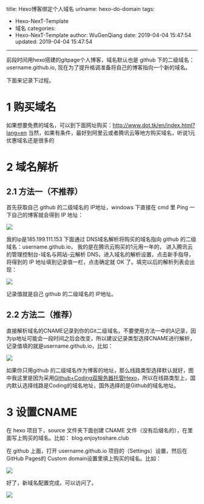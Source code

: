 title: Hexo博客绑定个人域名
urlname: hexo-do-domain
tags:
  - Hexo-NexT-Template
  - 域名
categories:
  - Hexo-NexT-Template
author: WuGenQiang
date: 2019-04-04 15:47:54
updated: 2019-04-04 15:47:54
---

前段时间用hexo搭建的gitpage个人博客，域名默认也是 github 下的二级域名：username.github.io, 
现在为了提升格调准备将自己的博客指向一个新的域名。
<!--more-->

下面来记录下过程。

# 1 购买域名
如果想要免费的域名，可以到下面网址购买：http://www.dot.tk/en/index.html?lang=en
当然，如果有条件，最好到阿里云或者腾讯云等地方购买域名，听说1元优惠域名还是很多的

# 2 域名解析
## 2.1 方法一（不推荐）
首先获取自己 github 的二级域名的 IP地址，windows 下直接在 cmd 里 Ping 一下自己的博客就会得到 IP 地址：

![](https://wugenqiang.github.io/PictureBed/pictures/20190404155814.png)

我的ip是185.199.111.153
下面通过 DNS域名解析将购买的域名指向 github 的二级域名：username.github.io，
我的是在腾讯云购买的1元用一年的，
进入腾讯云的管理控制台-域名与网站-云解析 DNS，进入域名的解析设置，点击新手指导，将得到的 IP 地址填到记录值一栏，点击确定就 OK 了。填完以后的解析列表会出现：

![](https://wugenqiang.github.io/PictureBed/pictures/20190404162502.png)

记录值就是自己 github 的二级域名的 IP地址。
## 2.2 方法二（推荐）
直接解析域名的CNAME记录到你的Git二级域名，不要使用方法一中的A记录，因为ip地址可能会一段时间之后会改变，所以建议记录类型选择CNAME进行解析，记录值填的就是username.github.io，比如：

![](https://wugenqiang.github.io/PictureBed/pictures/20190410084011.png)

如果你只用github 的二级域名作为博客的地址，那么线路类型选择默认就好，图中我这里是因为采用[Github+Coding双服务器托管Hexo](https://wugenqiang.gitee.io/articles/hexo-do-server-hosting.html)，所以在线路类型上，国内默认选择线路是Coding的域名地址，国外选择的是Github的域名地址。

# 3 设置CNAME
在 hexo 项目下，source 文件夹下面创建 CNAME 文件（没有后缀名的），在里面写上购买的域名。比如：
blog.enjoytoshare.club

在 github 上面，打开 username.github.io 项目的（Settings）设置，然后在 GitHub Pages的 Custom domain设置里填上购买的域名。比如：

![](https://wugenqiang.github.io/PictureBed/pictures/20190404162901.png)

好了，新域名配置完成，可以访问了。

![](https://wugenqiang.github.io/PictureBed/pictures/20190404163631.png)



